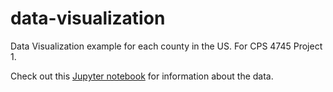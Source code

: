 # data-visualization
Data Visualization example for each county in the US. For CPS 4745 Project 1.

Check out this [Jupyter notebook](https://github.com/Neveon/data-visualization/blob/main/explore_json.ipynb) for information about the data.
